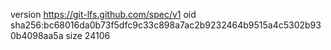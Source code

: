 version https://git-lfs.github.com/spec/v1
oid sha256:bc68016da0b73f5dfc9c33c898a7ac2b9232464b9515a4c5302b930b4098aa5a
size 24106
